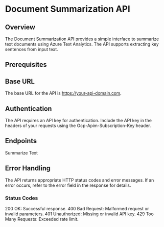 # Document Summarization API

## Overview
The Document Summarization API provides a simple interface to summarize text documents using Azure Text Analytics. The API supports extracting key sentences from input text.

## Prerequisites


## Base URL
The base URL for the API is https://your-api-domain.com.

## Authentication
The API requires an API key for authentication. Include the API key in the headers of your requests using the Ocp-Apim-Subscription-Key header.

## Endpoints
Summarize Text

## Error Handling
The API returns appropriate HTTP status codes and error messages. If an error occurs, refer to the error field in the response for details.

### Status Codes
200 OK: Successful response.
400 Bad Request: Malformed request or invalid parameters.
401 Unauthorized: Missing or invalid API key.
429 Too Many Requests: Exceeded rate limit.

